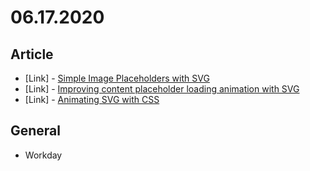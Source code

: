 # 06.17.2020

## Article 

- \[Link\] - [Simple Image Placeholders with SVG](https://css-tricks.com/simple-image-placeholders-with-svg/)
- \[Link\] - [Improving content placeholder loading animation with SVG](https://medium.com/@goodprasath/better-content-loading-animation-with-svg-c631d8b03731)
- \[Link\] - [Animating SVG with CSS](https://blog.logrocket.com/animating-svg-with-css-83e8e27d739c/)

## General

- Workday

